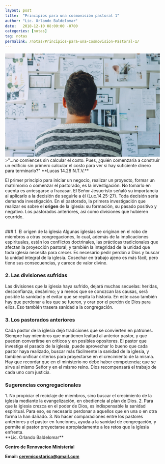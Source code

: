 ```yaml
---
layout: post
title:  "Principios para una cosmovisión pastoral 1"
author: "Lic. Orlando Baldelomar"
date:   2018-12-10 08:00:00 -0700
categories: [notas]
tag: notas
permalink: /notas/Principios-para-una-Cosmovision-Pastoral-1/
---
```

<img src="/assets/img/cosmovision.jpeg" class="img-fluid" alt="Responsive image">

<br>
>"...no comiences sin calcular el costo. Pues, ¿quién comenzaría a construir un edificio sin primero calcular el costo para ver si hay suficiente dinero para terminarlo?"
**Lucas 14.28 N.T.V.**


<br>

El primer principio para iniciar un negocio, realizar un proyecto, formar un matrimonio o comenzar el pastorado, es la investigación. No tomarlo en cuenta es arriesgarse a fracasar. El Señor Jesucristo señaló su importancia al aplicarlo a la decisión de seguirle a él (Luc.14.25-27). Toda decisión seria demanda investigación.
En el pastorado, la primera investigación que realizar es sobre el **origen** de la iglesia: su formación, su pasado positivo y negativo. Los pastorados anteriores, así como divisiones que hubieren ocurrido.

<br>
### 1. El origen de la iglesia
Algunas iglesias se originan en el robo de miembros a otras congregaciones, lo cual, además de la implicaciones espirituales, están los conflictos doctrinales, las prácticas tradicionales que afectan la proyección pastoral, y también la integridad de la unidad que toda iglesia necesita para crecer.  Es necesario pedir perdón a Dios y buscar la unidad integral de la iglesia.  Cosechar en trabajo ajeno es más fácil, pero tiene sus consecuencias, y carece de valor divino.

### 2. Las divisiones sufridas
Las divisiones que la iglesia haya sufrido, dejará muchas secuelas: heridas, desconfianza, desánimo; y a menos que se conozcan las causas, será posible  la sanidad y el evitar que se repita la historia.   En este caso también hay que perdonar a los que se fueron, y orar por el perdón de Dios para ellos.  Eso también trasera sanidad a la congregación. 


### 3. Los pastorados anteriores
Cada pastor de la iglesia dejó tradiciones que se convierten en patrones. Siempre hay miembros que mantienen lealtad al anterior pastor, y que pueden convertirse en críticos y en posibles opositores. El pastor que investiga el pasado de la iglesia, puede aprovechar lo bueno que cada pastor haya realizado, buscar más fácilmente la sanidad de la iglesia, y también unificar criterios para proyectarse en el crecimiento de la misma. Hay que recordar que en el ministerio no debe haber competencia; que se sirve al mismo Señor y en el mismo reino.  Dios recompensará el trabajo de cada uno com justicia.

<h3 class="text-center">Sugerencias congregacionales</h3>
1. No propiciar el reciclaje de miembros, sino buscar el crecimiento de la iglesia mediante la evangelización, en obediencia al plan de Dios.
2. Para que la iglesia crezca en el poder de Dios, es indispensable la sanidad espiritual. Para eso, es necesario perdonar a aquellos que en una o en otra forma la han dañado.
3. No hacer comparaciones entre los pastores anteriores y el pastor en funciones, ayuda a la sanidad de congregación, y permite al pastor proyectarse apropiadamente a los retos que la iglesia enfrenta.


<br>
**Lic. Orlando Baldelomar**

**Centro de Renovacion Ministerial**

**Email: ceremicostarica@gmail.com**
